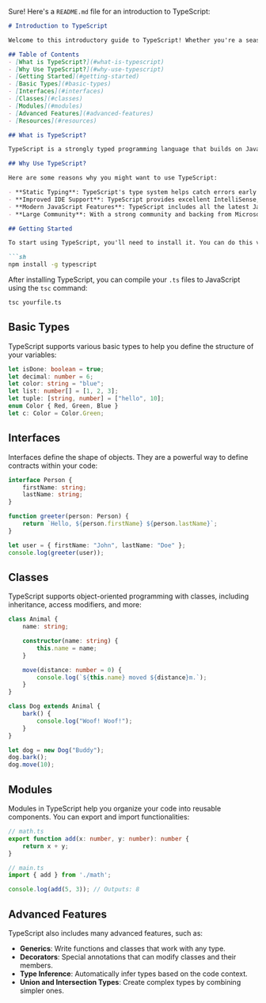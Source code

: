Sure! Here's a `README.md` file for an introduction to TypeScript:

```markdown
# Introduction to TypeScript

Welcome to this introductory guide to TypeScript! Whether you're a seasoned JavaScript developer or just getting started, this guide will help you understand the basics of TypeScript and how it can improve your coding experience.

## Table of Contents
- [What is TypeScript?](#what-is-typescript)
- [Why Use TypeScript?](#why-use-typescript)
- [Getting Started](#getting-started)
- [Basic Types](#basic-types)
- [Interfaces](#interfaces)
- [Classes](#classes)
- [Modules](#modules)
- [Advanced Features](#advanced-features)
- [Resources](#resources)

## What is TypeScript?

TypeScript is a strongly typed programming language that builds on JavaScript, giving you better tooling at any scale. It is developed and maintained by Microsoft and adds optional static types to JavaScript.

## Why Use TypeScript?

Here are some reasons why you might want to use TypeScript:

- **Static Typing**: TypeScript's type system helps catch errors early during development, making your code more robust and easier to maintain.
- **Improved IDE Support**: TypeScript provides excellent IntelliSense, code navigation, and refactoring capabilities, making your development experience more productive.
- **Modern JavaScript Features**: TypeScript includes all the latest JavaScript features and adds new ones, making it a superset of JavaScript.
- **Large Community**: With a strong community and backing from Microsoft, TypeScript has extensive documentation, tutorials, and third-party tools available.

## Getting Started

To start using TypeScript, you'll need to install it. You can do this via npm:

```sh
npm install -g typescript
```

After installing TypeScript, you can compile your `.ts` files to JavaScript using the `tsc` command:

```sh
tsc yourfile.ts
```

## Basic Types

TypeScript supports various basic types to help you define the structure of your variables:

```typescript
let isDone: boolean = true;
let decimal: number = 6;
let color: string = "blue";
let list: number[] = [1, 2, 3];
let tuple: [string, number] = ["hello", 10];
enum Color { Red, Green, Blue }
let c: Color = Color.Green;
```

## Interfaces

Interfaces define the shape of objects. They are a powerful way to define contracts within your code:

```typescript
interface Person {
    firstName: string;
    lastName: string;
}

function greeter(person: Person) {
    return `Hello, ${person.firstName} ${person.lastName}`;
}

let user = { firstName: "John", lastName: "Doe" };
console.log(greeter(user));
```

## Classes

TypeScript supports object-oriented programming with classes, including inheritance, access modifiers, and more:

```typescript
class Animal {
    name: string;

    constructor(name: string) {
        this.name = name;
    }

    move(distance: number = 0) {
        console.log(`${this.name} moved ${distance}m.`);
    }
}

class Dog extends Animal {
    bark() {
        console.log("Woof! Woof!");
    }
}

let dog = new Dog("Buddy");
dog.bark();
dog.move(10);
```

## Modules

Modules in TypeScript help you organize your code into reusable components. You can export and import functionalities:

```typescript
// math.ts
export function add(x: number, y: number): number {
    return x + y;
}

// main.ts
import { add } from './math';

console.log(add(5, 3)); // Outputs: 8
```

## Advanced Features

TypeScript also includes many advanced features, such as:

- **Generics**: Write functions and classes that work with any type.
- **Decorators**: Special annotations that can modify classes and their members.
- **Type Inference**: Automatically infer types based on the code context.
- **Union and Intersection Types**: Create complex types by combining simpler ones.


```
